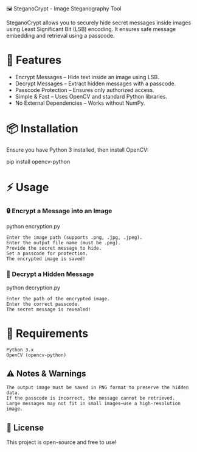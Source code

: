 🖼️ SteganoCrypt - Image Steganography Tool

SteganoCrypt allows you to securely hide secret messages inside images using Least Significant Bit (LSB) encoding. It ensures safe message embedding and retrieval using a passcode.
# 🚀 Features

- Encrypt Messages – Hide text inside an image using LSB.
- Decrypt Messages – Extract hidden messages with a passcode.
- Passcode Protection – Ensures only authorized access.
- Simple & Fast – Uses OpenCV and standard Python libraries.
- No External Dependencies – Works without NumPy.
# 📦 Installation

Ensure you have Python 3 installed, then install OpenCV:

pip install opencv-python

# ⚡ Usage
### 🔒 Encrypt a Message into an Image

python encryption.py

    Enter the image path (supports .png, .jpg, .jpeg).
    Enter the output file name (must be .png).
    Provide the secret message to hide.
    Set a passcode for protection.
    The encrypted image is saved!

### 🔑 Decrypt a Hidden Message

python decryption.py

    Enter the path of the encrypted image.
    Enter the correct passcode.
    The secret message is revealed!

# 🔧 Requirements

    Python 3.x
    OpenCV (opencv-python)

## ⚠️ Notes & Warnings

    The output image must be saved in PNG format to preserve the hidden data.
    If the passcode is incorrect, the message cannot be retrieved.
    Large messages may not fit in small images—use a high-resolution image.

## 📜 License

This project is open-source and free to use!
